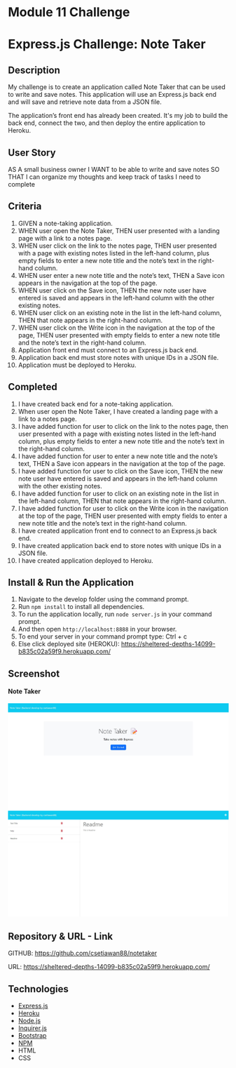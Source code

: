 # Module 11 Challenge

# Express.js Challenge: Note Taker

## Description

My challenge is to create an application called Note Taker that can be used to write and save notes. This application will use an Express.js back end and will save and retrieve note data from a JSON file.

The application’s front end has already been created. It's my job to build the back end, connect the two, and then deploy the entire application to Heroku.

## User Story

AS A small business owner
I WANT to be able to write and save notes
SO THAT I can organize my thoughts and keep track of tasks I need to complete

## Criteria

1. GIVEN a note-taking application.
2. WHEN user open the Note Taker, THEN user presented with a landing page with a link to a notes page.
3. WHEN user click on the link to the notes page, THEN user presented with a page with existing notes listed in the left-hand column, plus empty fields to enter a new note title and the note’s text in the right-hand column.
4. WHEN user enter a new note title and the note’s text, THEN a Save icon appears in the navigation at the top of the page.
5. WHEN user click on the Save icon, THEN the new note user have entered is saved and appears in the left-hand column with the other existing notes.
6. WHEN user click on an existing note in the list in the left-hand column, THEN that note appears in the right-hand column.
7. WHEN user click on the Write icon in the navigation at the top of the page, THEN user presented with empty fields to enter a new note title and the note’s text in the right-hand column.
8. Application front end must connect to an Express.js back end.
9. Application back end must store notes with unique IDs in a JSON file.
10. Application must be deployed to Heroku.

## Completed

1. I have created back end for a note-taking application.
2. When user open the Note Taker, I have created a landing page with a link to a notes page.
3. I have added function for user to click on the link to the notes page, then user presented with a page with existing notes listed in the left-hand column, plus empty fields to enter a new note title and the note’s text in the right-hand column.
4. I have added function for user to enter a new note title and the note’s text, THEN a Save icon appears in the navigation at the top of the page.
5. I have added function for user to click on the Save icon, THEN the new note user have entered is saved and appears in the left-hand column with the other existing notes.
6. I have added function for user to click on an existing note in the list in the left-hand column, THEN that note appears in the right-hand column.
7. I have added function for user to click on the Write icon in the navigation at the top of the page, THEN user presented with empty fields to enter a new note title and the note’s text in the right-hand column.
8. I have created application front end to connect to an Express.js back end.
9. I have created application back end to store notes with unique IDs in a JSON file.
10. I have created application deployed to Heroku.

## Install & Run the Application

1. Navigate to the develop folder using the command prompt.
2. Run `npm install` to install all dependencies.
3. To run the application locally, run `node server.js` in your command prompt.
4. And then open `http://localhost:8888` in your browser.
5. To end your server in your command prompt type: Ctrl + c
6. Else click deployed site (HEROKU): https://sheltered-depths-14099-b835c02a59f9.herokuapp.com/

## Screenshot

#### Note Taker

![Note Taker](screenshot1.jpg)
![Note Taker](screenshot2.jpg)

## Repository & URL - Link

GITHUB: https://github.com/csetiawan88/notetaker

URL: https://sheltered-depths-14099-b835c02a59f9.herokuapp.com/

## Technologies

- [Express.js](https://expressjs.com/)
- [Heroku](https://www.heroku.com/)
- [Node.js](https://nodejs.org/)
- [Inquirer.js](https://www.npmjs.com/package/inquirer)
- [Bootstrap](https://getbootstrap.com/)
- [NPM](https://www.npmjs.com/)
- HTML
- CSS
